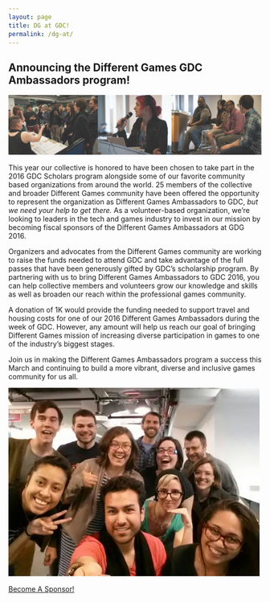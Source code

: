 ```yaml
---
layout: page
title: DG at GDC!
permalink: /dg-at/
---
```


## Announcing the Different Games GDC Ambassadors program!

![alt text](/images/dg-at-gdc-1.png "Image of Different Games Conference 2014")


This year our collective is honored to have been chosen to take part in the 2016 GDC Scholars program alongside some of our favorite community based organizations from around the world. 25 members of the collective and broader Different Games community have been offered the opportunity to represent the organization as Different Games Ambassadors to GDC, *but we need your help to get there.* As a volunteer-based organization, we’re looking to leaders in the tech and games industry to invest in our mission by becoming fiscal sponsors of the Different Games Ambassadors at GDG 2016.

Organizers and advocates from the Different Games community are working to raise the funds needed to attend GDC and take advantage of the full passes that have been generously gifted by GDC’s scholarship program. By partnering with us to bring Different Games Ambassadors to GDC 2016, you can help collective members and volunteers grow our knowledge and skills as well as broaden our reach within the professional games community. 

A donation of 1K would provide the funding needed to support travel and housing costs for one of our 2016 Different Games Ambassadors during the week of GDC. However, any amount will help us reach our goal of bringing Different Games mission of increasing diverse participation in games to one of the industry’s biggest stages. 

Join us in making the Different Games Ambassadors program a success this March and continuing to build a more vibrant, diverse and inclusive games community for us all. 

![alt text](/images/dg-at-gdc-2.jpg "Image of a group of Different Games Conference 2015 Organizers")

<div class="pw-call-to-action">
  <a href="mailto:differentgamesconference@gmail.com" class="btn btn-lg btn-callout pw-btn">
    Become A Sponsor!
  </a>
</div>
